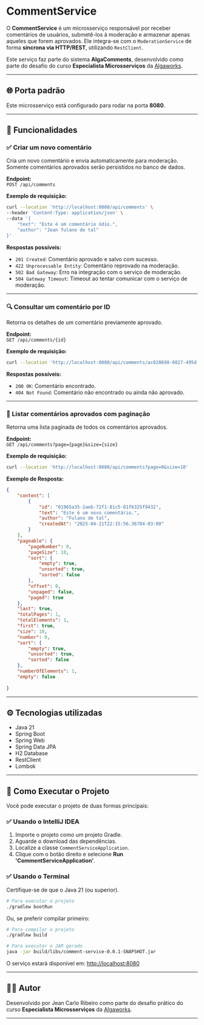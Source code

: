 
# CommentService

O **CommentService** é um microsserviço responsável por receber comentários de usuários, submetê-los à moderação e armazenar apenas aqueles que forem aprovados. Ele integra-se com o `ModerationService` de forma **síncrona via HTTP/REST**, utilizando `RestClient`.

Este serviço faz parte do sistema **AlgaComments**, desenvolvido como parte do desafio do curso **Especialista Microsserviços** da [Algaworks](https://www.algaworks.com/).

---

## 🌐 Porta padrão

Este microsserviço está configurado para rodar na porta **8080**.

---

## 🚀 Funcionalidades

### ✅ Criar um novo comentário

Cria um novo comentário e envia automaticamente para moderação. Somente comentários aprovados serão persistidos no banco de dados.

**Endpoint:**  
`POST /api/comments`

**Exemplo de requisição:**
```bash
curl --location 'http://localhost:8080/api/comments' \
--header 'Content-Type: application/json' \
--data '{
    "text": "Este é um comentário ódio.",
    "author": "Jean fulano de tal"
}'
```

**Respostas possíveis:**

- `201 Created`: Comentário aprovado e salvo com sucesso.
- `422 Unprocessable Entity`: Comentário reprovado na moderação.
- `502 Bad Gateway`: Erro na integração com o serviço de moderação.
- `504 Gateway Timeout`: Timeout ao tentar comunicar com o serviço de moderação.

---

### 🔍 Consultar um comentário por ID

Retorna os detalhes de um comentário previamente aprovado.

**Endpoint:**  
`GET /api/comments/{id}`

**Exemplo de requisição:**
```bash
curl --location 'http://localhost:8080/api/comments/ac020698-0827-495d-afa0-0abc0cfb00c6'
```

**Respostas possíveis:**

- `200 OK`: Comentário encontrado.
- `404 Not Found`: Comentário não encontrado ou ainda não aprovado.

---

### 📄 Listar comentários aprovados com paginação

Retorna uma lista paginada de todos os comentários aprovados.

**Endpoint:**  
`GET /api/comments?page={page}&size={size}`

**Exemplo de requisição:**
```bash
curl --location 'http://localhost:8080/api/comments?page=0&size=10'
```

**Exemplo de Resposta:**
```json
{
    "content": [
        {
            "id": "01965a35-2aeb-72f1-81c5-01f6325f9432",
            "text": "Este é um novo comentário.",
            "author": "Fulano de tal",
            "createdAt": "2025-04-21T22:15:56.36704-03:00"
        }
    ],
    "pageable": {
        "pageNumber": 0,
        "pageSize": 10,
        "sort": {
            "empty": true,
            "unsorted": true,
            "sorted": false
        },
        "offset": 0,
        "unpaged": false,
        "paged": true
    },
    "last": true,
    "totalPages": 1,
    "totalElements": 1,
    "first": true,
    "size": 10,
    "number": 0,
    "sort": {
        "empty": true,
        "unsorted": true,
        "sorted": false
    },
    "numberOfElements": 1,
    "empty": false
    
}
```

---

## ⚙️ Tecnologias utilizadas

- Java 21
- Spring Boot
- Spring Web
- Spring Data JPA
- H2 Database
- RestClient
- Lombok

---

## 🚀 Como Executar o Projeto

Você pode executar o projeto de duas formas principais:

### ✅ Usando o IntelliJ IDEA

1. Importe o projeto como um projeto Gradle.
2. Aguarde o download das dependências.
3. Localize a classe `CommentServiceApplication`.
4. Clique com o botão direito e selecione **Run 'CommentServiceApplication'**.

### ✅ Usando o Terminal

Certifique-se de que o Java 21 (ou superior).

```bash
# Para executar o projeto
./gradlew bootRun
```

Ou, se preferir compilar primeiro:

```bash
# Para compilar o projeto
./gradlew build

# Para executar o JAR gerado
java -jar build/libs/comment-service-0.0.1-SNAPSHOT.jar
```

O serviço estará disponível em: [http://localhost:8080](http://localhost:8080)

---

## 👨‍💻 Autor

Desenvolvido por Jean Carlo Ribeiro como parte do desafio prático do curso **Especialista Microsserviços** da [Algaworks](https://www.algaworks.com/).

---